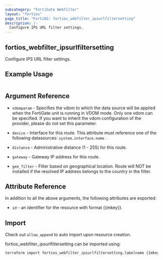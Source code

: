```yaml
---
subcategory: "FortiGate Webfilter"
layout: "fortios"
page_title: "FortiOS: fortios_webfilter_ipsurlfiltersetting"
description: |-
  Configure IPS URL filter settings.
---
```


## fortios_webfilter_ipsurlfiltersetting
Configure IPS URL filter settings.

## Example Usage

```hcl

```

## Argument Reference
* `vdomparam` - Specifies the vdom to which the data source will be applied when the FortiGate unit is running in VDOM mode. Only one vdom can be specified. If you want to inherit the vdom configuration of the provider, please do not set this parameter.

* `device` - Interface for this route. This attribute must reference one of the following datasources: `system.interface.name` .
* `distance` - Administrative distance (1 - 255) for this route.
* `gateway` - Gateway IP address for this route.
* `geo_filter` - Filter based on geographical location. Route will NOT be installed if the resolved IP address belongs to the country in the filter.

## Attribute Reference

In addition to all the above arguments, the following attributes are exported:
* `id` - an identifier for the resource with format {{mkey}}.

## Import

Check out `allow_append` to auto import upon resource creation.

fortios_webfilter_ipsurlfiltersetting can be imported using:
```sh
terraform import fortios_webfilter_ipsurlfiltersetting.labelname {{mkey}}
```

